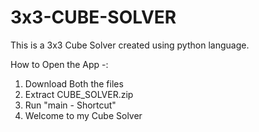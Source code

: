 # 3x3-CUBE-SOLVER
This is a 3x3 Cube Solver created using python language.

How to Open the App -:
1) Download Both the files
2) Extract CUBE_SOLVER.zip
3) Run "main - Shortcut"
4) Welcome to my Cube Solver
